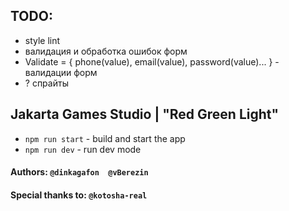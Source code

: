 ## TODO:
- style lint
- валидация и обработка ошибок форм
- Validate = { phone(value), email(value), password(value)... } - валидации форм
- ? спрайты

## Jakarta Games Studio | "Red Green Light"

- `npm run start` - build and start the app
- `npm run dev` - run dev mode

#### Authors: `@dinkagafon  @vBerezin`
#### Special thanks to: `@kotosha-real`
